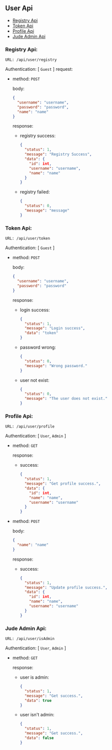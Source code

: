 ## User Api

- [Registry Api](#registry-api)
- [Token Api](#token-api)
- [Profile Api](#profile-api)
- [Jude Admin Api](#jude-admin-api)


### Registry Api:

`URL: /api/user/registry`

Authentication: [ `Guest` ]
request:
- method: `POST`
  
  body:
  ```json
  {
    "username": "username",
    "password": "password", 
    "name": "name"
  }
  ```
  response:
  - registry success:
    ```json
    {
      "status": 1,
      "message": "Registry Success",
      "data": {
        "id": int,
        "username": "username",
        "name": "name"
      }
    }
    ```
  - registry failed:
    ```json
    {
      "status": 0,
      "message": "message"
    }
    ```

### Token Api:

`URL: /api/user/token`

Authentication: [ `Guest` ]
- method: `POST`
  
  body:
  ```json
  {
    "username": "username",
    "password": "password"
  }
  ```
  response:
  - login success: 
    ```json
    {
      "status": 1,
      "message": "Login success",
      "data": "token"
    }
    ```
  - password wrong:
    ```json
    {
      "status": 0,
      "message": "Wrong password."
    }
    ```
  - user not exist:
    ```json
    {
      "status": 0,
      "message": "The user does not exist."
    }
    ```

### Profile Api:

`URL: /api/user/profile`

Authentication: [ `User`, `Admin` ]
- method: `GET`

  response:
  - success:
    ```json
    {
      "status": 1,
      "message": "Get profile success.",
      "data": {
        "id": int,
        "name": "name",
        "username": "username"
      }
    }
    ```
- method: `POST`
  
  body:
  ```json
  {
    "name": "name"
  }
  ```
  response:
  - success:
    ```json
    {
      "status": 1,
      "message": "Update profile success.",
      "data": {
        "id": int,
        "name": "name",
        "username": "username"
      }
    }
    ```

### Jude Admin Api:

 `URL: /api/user/isAdmin`
 
 Authentication: [ `User`, `Admin` ]
 - method: `GET`
 
   response:
   - user is admin:
     ```json
     {
       "status": 1,
       "message": "Get success.",
       "data": true
     }
     ```
   - user isn't admin:
     ```json
     {
       "status": 1,
       "message": "Get success.",
       "data": false
     }
     ```
